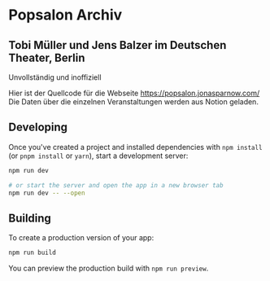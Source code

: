 # Popsalon Archiv

## Tobi Müller und Jens Balzer im Deutschen Theater, Berlin

Unvollständig und inoffiziell

Hier ist der Quellcode für die Webseite https://popsalon.jonasparnow.com/
Die Daten über die einzelnen Veranstaltungen werden aus Notion geladen.

## Developing

Once you've created a project and installed dependencies with `npm install` (or `pnpm install` or `yarn`), start a development server:

```bash
npm run dev

# or start the server and open the app in a new browser tab
npm run dev -- --open
```

## Building

To create a production version of your app:

```bash
npm run build
```

You can preview the production build with `npm run preview`.

